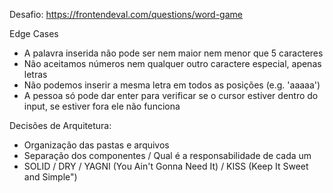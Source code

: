 Desafio: https://frontendeval.com/questions/word-game

Edge Cases

- A palavra inserida não pode ser nem maior nem menor que 5 caracteres
- Não aceitamos números nem qualquer outro caractere especial, apenas letras
- Não podemos inserir a mesma letra em todos as posições (e.g. 'aaaaa')
- A pessoa só pode dar enter para verificar se o cursor estiver dentro do input, se estiver fora ele não funciona

Decisões de Arquitetura:

- Organização das pastas e arquivos
- Separação dos componentes / Qual é a responsabilidade de cada um
- SOLID / DRY / YAGNI (You Ain't Gonna Need It) / KISS (Keep It Sweet and Simple")
